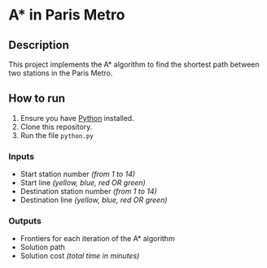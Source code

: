 # A* in Paris Metro

## Description

This project implements the A* algorithm to find the shortest path between two stations in the Paris Metro.

## How to run

1. Ensure you have [Python](https://www.python.org/downloads/) installed.
1. Clone this repository.
1. Run the file `python.py`

### Inputs

- Start station number _(from 1 to 14)_
- Start line _(yellow, blue, red OR green)_
- Destination station number _(from 1 to 14)_
- Destination line _(yellow, blue, red OR green)_

### Outputs

- Frontiers for each iteration of the A* algorithm
- Solution path
- Solution cost _(total time in minutes)_